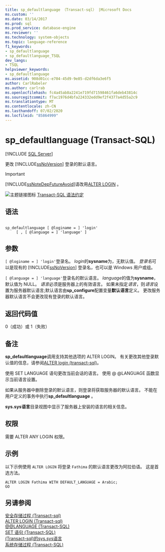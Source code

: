 ```yaml
---
title: sp_defaultlanguage （Transact-sql） |Microsoft Docs
ms.custom: ''
ms.date: 03/14/2017
ms.prod: sql
ms.prod_service: database-engine
ms.reviewer: ''
ms.technology: system-objects
ms.topic: language-reference
f1_keywords:
- sp_defaultlanguage
- sp_defaultlanguage_TSQL
dev_langs:
- TSQL
helpviewer_keywords:
- sp_defaultlanguage
ms.assetid: 908d01cc-e704-45d9-9e85-d2df6da3e6f5
author: CarlRabeler
ms.author: carlrab
ms.openlocfilehash: fc4a45ab8a2241e719fd71598461fa6deb43814c
ms.sourcegitcommit: f7ac1976d4bfa224332edd9ef2f4377a4d55a2c9
ms.translationtype: MT
ms.contentlocale: zh-CN
ms.lasthandoff: 07/02/2020
ms.locfileid: "85864999"
---
```

# <a name="sp_defaultlanguage-transact-sql"></a>sp_defaultlanguage (Transact-SQL)
[!INCLUDE [SQL Server](../../includes/applies-to-version/sqlserver.md)]

  更改 [!INCLUDE[ssNoVersion](../../includes/ssnoversion-md.md)] 登录的默认语言。  
  
> [!IMPORTANT]  
>  [!INCLUDE[ssNoteDepFutureAvoid](../../includes/ssnotedepfutureavoid-md.md)]请改用[ALTER LOGIN](../../t-sql/statements/alter-login-transact-sql.md) 。  
  
 ![主题链接图标](../../database-engine/configure-windows/media/topic-link.gif "“主题链接”图标") [Transact-SQL 语法约定](../../t-sql/language-elements/transact-sql-syntax-conventions-transact-sql.md)  
  
## <a name="syntax"></a>语法  
  
```  
  
sp_defaultlanguage [ @loginame = ] 'login'   
     [ , [ @language = ] 'language' ]   
```  
  
## <a name="arguments"></a>参数  
`[ @loginame = ] 'login'`登录名。 *login*的**sysname**为，无默认值。 *登录名*可以是现有的 [!INCLUDE[ssNoVersion](../../includes/ssnoversion-md.md)] 登录名，也可以是 Windows 用户或组。  
  
`[ @language = ] 'language'`登录名的默认语言。 *language*的值为**sysname**，默认值为 NULL。 *语言*必须是服务器上的有效语言。 如果未指定*语言*，则*语言*设置为服务器默认语言;默认语言由**sp_configure**配置变量**默认语言**定义。 更改服务器默认语言不会更改现有登录的默认语言。  
  
## <a name="return-code-values"></a>返回代码值  
 0（成功）或 1（失败）  
  
## <a name="remarks"></a>备注  
 **sp_defaultlanguage**调用支持其他选项的 ALTER LOGIN。 有关更改其他登录默认值的信息，请参阅[ALTER login &#40;transact-sql&#41;](../../t-sql/statements/alter-login-transact-sql.md)。  
  
 使用 SET LANGUAGE 语句更改当前会话的语言。 使用 @ @LANGUAGE 函数显示当前语言设置。  
  
 如果从服务器中删除登录的默认语言，则登录将获取服务器的默认语言。 不能在用户定义的事务中执行**sp_defaultlanguage** 。  
  
 **sys.sys语言**目录视图中显示了服务器上安装的语言的相关信息。  
  
## <a name="permissions"></a>权限  
 需要 ALTER ANY LOGIN 权限。  
  
## <a name="examples"></a>示例  
 以下示例使用 `ALTER LOGIN` 将登录 `Fathima` 的默认语言更改为阿拉伯语。 这是首选方法。  
  
```  
ALTER LOGIN Fathima WITH DEFAULT_LANGUAGE = Arabic;  
GO  
```  
  
## <a name="see-also"></a>另请参阅  
 [安全存储过程 &#40;Transact-sql&#41;](../../relational-databases/system-stored-procedures/security-stored-procedures-transact-sql.md)   
 [ALTER LOGIN &#40;Transact-sql&#41;](../../t-sql/statements/alter-login-transact-sql.md)   
 [@@LANGUAGE (Transact-SQL)](../../t-sql/functions/language-transact-sql.md)   
 [SET 语句 (Transact-SQL)](../../t-sql/statements/set-statements-transact-sql.md)   
 [&#40;Transact-sql&#41;的sys.sys语言](../../relational-databases/system-compatibility-views/sys-syslanguages-transact-sql.md)   
 [系统存储过程 (Transact-SQL)](../../relational-databases/system-stored-procedures/system-stored-procedures-transact-sql.md)  
  
  
